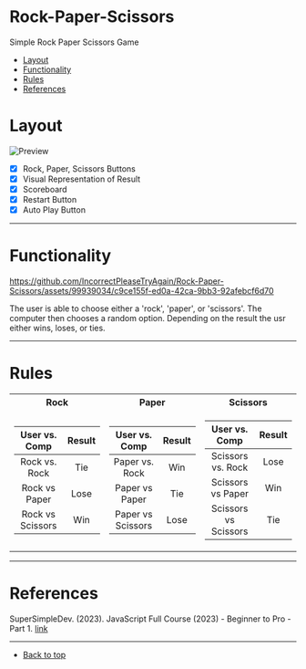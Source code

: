 # Rock-Paper-Scissors
Simple Rock Paper Scissors Game
* [Layout](#layout)
* [Functionality](#functionality)
* [Rules](#rules)
* [References](#references)

# Layout
![Preview](https://github.com/IncorrectPleaseTryAgain/Rock-Paper-Scissors/assets/99939034/d1d4e165-0d34-42c2-8abb-ee944f0b77c5)

- [x] Rock, Paper, Scissors Buttons
- [x] Visual Representation of Result
- [x] Scoreboard
- [x] Restart Button
- [x] Auto Play Button

----

# Functionality
https://github.com/IncorrectPleaseTryAgain/Rock-Paper-Scissors/assets/99939034/c9ce155f-ed0a-42ca-9bb3-92afebcf6d70

<p>The user is able to choose either a 'rock', 'paper', or 'scissors'. The computer then chooses a random option. Depending on the result the usr either wins, loses, or ties.</p>

----

# Rules
<table>
<tr><th>Rock</th><th>Paper</th><th>Scissors</th></tr>
<tr><td>

| User vs. Comp | Result |
| :---: | :---: |
| Rock vs. Rock | Tie |
| Rock vs Paper | Lose |
| Rock vs Scissors | Win |

</td><td>

| User vs. Comp | Result |
| :---: | :---: |
| Paper vs. Rock | Win |
| Paper vs Paper | Tie |
| Paper vs Scissors | Lose |

</td><td>

 | User vs. Comp | Result |
| :---: | :---: |
| Scissors vs. Rock | Lose |
| Scissors vs Paper | Win |
| Scissors vs Scissors | Tie |
  
</td></tr> </table>

----

# References

SuperSimpleDev. (2023). JavaScript Full Course (2023) - Beginner to Pro - Part 1. [link](https://www.youtube.com/watch?v=SBmSRK3feww)

---

* [Back to top](#rock-paper-scissors)
